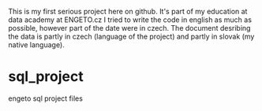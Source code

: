 This is my first serious project here on github. 
It's part of my education at data academy at ENGETO.cz
I tried to write the code in english as much as possible, however part of the date were in czech.
The document desribing the data is partly in czech (language of the project) and partly in slovak (my native language).

# sql_project
engeto sql project files
